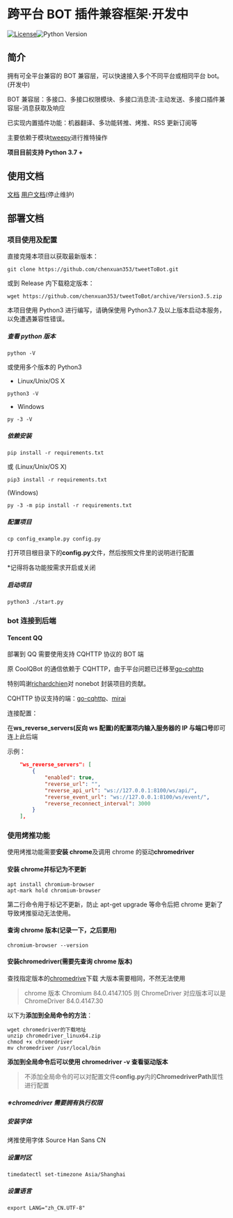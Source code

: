 # 跨平台 BOT 插件兼容框架·开发中

[![License](https://img.shields.io/github/license/richardchien/nonebot.svg)](LICENSE)![Python Version](https://img.shields.io/badge/python-3.7+-blue.svg)

## 简介

拥有可全平台兼容的 BOT 兼容层，可以快速接入多个不同平台或相同平台 bot。(开发中)

BOT 兼容层：多接口、多接口权限模块、多接口消息流-主动发送、多接口插件兼容层-消息获取及响应

已实现内置插件功能：机器翻译、多功能转推、烤推、RSS 更新订阅等

主要依赖于模块[tweepy](https://github.com/tweepy/tweepy)进行推特操作

**项目目前支持 Python 3.7 +**

## 使用文档

[文档](https://github.com/bothbot/OneTweBot-Docs)
[用户文档](https://chenxuan353.github.io/tweetTobot/)(停止维护)

## 部署文档

### 项目使用及配置

直接克隆本项目以获取最新版本：

```shell
git clone https://github.com/chenxuan353/tweetToBot.git
```

或到 Release 内下载稳定版本：

```
wget https://github.com/chenxuan353/tweetToBot/archive/Version3.5.zip
```

本项目使用 Python3 进行编写，请确保使用 Python3.7 及以上版本启动本服务，以免遭遇兼容性错误。

##### 查看 python 版本

```shell
python -V
```

或使用多个版本的 Python3

- Linux/Unix/OS X

```shell
python3 -V
```

- Windows

```shell
py -3 -V
```

##### 依赖安装

```shell
pip install -r requirements.txt
```

或
(Linux/Unix/OS X)

```shell
pip3 install -r requirements.txt
```

(Windows)

```shell
py -3 -m pip install -r requirements.txt
```

##### 配置项目

```
cp config_example.py config.py
```

打开项目根目录下的**config.py**文件，然后按照文件里的说明进行配置

\*记得将各功能按需求开启或关闭

##### 启动项目

```shell
python3 ./start.py
```

### bot 连接到后端

#### Tencent QQ

部署到 QQ 需要使用支持 CQHTTP 协议的 BOT 端

原 CoolQBot 的通信依赖于 CQHTTP，由于平台问题已迁移至[go-cqhttp](https://github.com/Mrs4s/go-cqhttp)

特别鸣谢[richardchien](https://github.com/richardchien)对 nonebot 封装项目的贡献。

CQHTTP 协议支持的端：[go-cqhttp](https://github.com/yyuueexxiinngg/cqhttp-mirai)、[mirai](https://github.com/yyuueexxiinngg/cqhttp-mirai)

连接配置：

在**ws_reverse_servers(反向 ws 配置)**的配置项内**输入服务器的 IP 与端口号**即可连上此后端

示例：

```json
    "ws_reverse_servers": [
        {
            "enabled": true,
            "reverse_url": "",
            "reverse_api_url": "ws://127.0.0.1:8100/ws/api/",
            "reverse_event_url": "ws://127.0.0.1:8100/ws/event/",
            "reverse_reconnect_interval": 3000
        }
    ],
```

### 使用烤推功能

使用烤推功能需要**安装 chrome**及调用 chrome 的驱动**chromedriver**

#### **安装 chrome**并标记为不更新

```shell
apt install chromium-browser
apt-mark hold chromium-browser
```

第二行命令用于标记不更新，防止 apt-get upgrade 等命令后把 chrome 更新了导致烤推驱动无法使用。

#### 查询 chrome 版本(记录一下，之后要用)

```
chromium-browser --version
```

#### 安装**chromedriver**(需要先查询 chrome 版本)

查找指定版本的[chromedrive](https://chromedriver.storage.googleapis.com/index.html)下载 大版本需要相同，不然无法使用

> chrome 版本 Chromium 84.0.4147.105 则 ChromeDriver 对应版本可以是 ChromeDriver 84.0.4147.30

以下为**添加到全局命令的方法**：

```shell
wget chromedriver的下载地址
unzip chromedriver_linux64.zip
chmod +x chromedriver
mv chromedriver /usr/local/bin
```

**添加到全局命令后可以使用 chromedriver -v 查看驱动版本**

> 不添加全局命令的可以对配置文件**config.py**内的**ChromedriverPath**属性进行配置

##### **※chromedriver 需要拥有执行权限**

##### 安装字体

烤推使用字体 Source Han Sans CN

##### 设置时区

```
timedatectl set-timezone Asia/Shanghai
```

##### 设置语言

```
export LANG="zh_CN.UTF-8"
```
